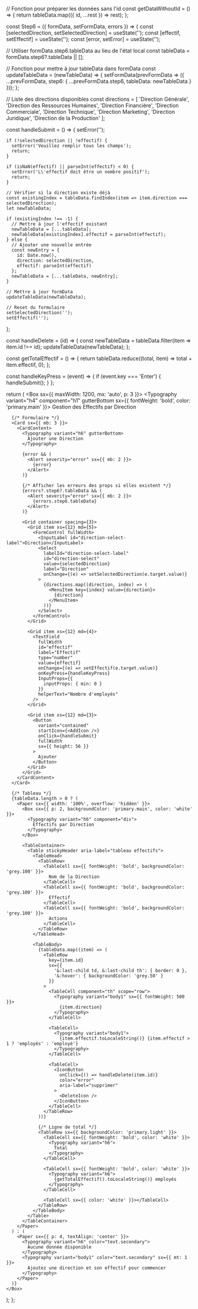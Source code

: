 
  // Fonction pour préparer les données sans l'id
  const getDataWithoutId = () => {
    return tableData.map(({ id, ...rest }) => rest);
  };



const Step6 = ({ formData, setFormData, errors }) => {
  const [selectedDirection, setSelectedDirection] = useState('');
  const [effectif, setEffectif] = useState('');
  const [error, setError] = useState('');

  // Utiliser formData.step6.tableData au lieu de l'état local
  const tableData = formData.step6?.tableData || [];

  // Fonction pour mettre à jour tableData dans formData
  const updateTableData = (newTableData) => {
    setFormData(prevFormData => ({
      ...prevFormData,
      step6: {
        ...prevFormData.step6,
        tableData: newTableData
      }
    }));
  };

  // Liste des directions disponibles
  const directions = [
    'Direction Générale',
    'Direction des Ressources Humaines',
    'Direction Financière',
    'Direction Commerciale',
    'Direction Technique',
    'Direction Marketing',
    'Direction Juridique',
    'Direction de la Production'
  ];

  const handleSubmit = () => {
    setError('');
    
    if (!selectedDirection || !effectif) {
      setError('Veuillez remplir tous les champs');
      return;
    }

    if (isNaN(effectif) || parseInt(effectif) < 0) {
      setError('L\'effectif doit être un nombre positif');
      return;
    }

    // Vérifier si la direction existe déjà
    const existingIndex = tableData.findIndex(item => item.direction === selectedDirection);
    let newTableData;

    if (existingIndex !== -1) {
      // Mettre à jour l'effectif existant
      newTableData = [...tableData];
      newTableData[existingIndex].effectif = parseInt(effectif);
    } else {
      // Ajouter une nouvelle entrée
      const newEntry = {
        id: Date.now(),
        direction: selectedDirection,
        effectif: parseInt(effectif)
      };
      newTableData = [...tableData, newEntry];
    }

    // Mettre à jour formData
    updateTableData(newTableData);

    // Reset du formulaire
    setSelectedDirection('');
    setEffectif('');
  };

  const handleDelete = (id) => {
    const newTableData = tableData.filter(item => item.id !== id);
    updateTableData(newTableData);
  };

  const getTotalEffectif = () => {
    return tableData.reduce((total, item) => total + item.effectif, 0);
  };

  const handleKeyPress = (event) => {
    if (event.key === 'Enter') {
      handleSubmit();
    }
  };

  return (
    <Box sx={{ maxWidth: 1200, mx: 'auto', p: 3 }}>
      <Typography variant="h4" component="h1" gutterBottom sx={{ fontWeight: 'bold', color: 'primary.main' }}>
        Gestion des Effectifs par Direction
      </Typography>

      {/* Formulaire */}
      <Card sx={{ mb: 3 }}>
        <CardContent>
          <Typography variant="h6" gutterBottom>
            Ajouter une Direction
          </Typography>
          
          {error && (
            <Alert severity="error" sx={{ mb: 2 }}>
              {error}
            </Alert>
          )}
          
          {/* Afficher les erreurs des props si elles existent */}
          {errors?.step6?.tableData && (
            <Alert severity="error" sx={{ mb: 2 }}>
              {errors.step6.tableData}
            </Alert>
          )}

          <Grid container spacing={3}>
            <Grid item xs={12} md={5}>
              <FormControl fullWidth>
                <InputLabel id="direction-select-label">Direction</InputLabel>
                <Select
                  labelId="direction-select-label"
                  id="direction-select"
                  value={selectedDirection}
                  label="Direction"
                  onChange={(e) => setSelectedDirection(e.target.value)}
                >
                  {directions.map((direction, index) => (
                    <MenuItem key={index} value={direction}>
                      {direction}
                    </MenuItem>
                  ))}
                </Select>
              </FormControl>
            </Grid>
            
            <Grid item xs={12} md={4}>
              <TextField
                fullWidth
                id="effectif"
                label="Effectif"
                type="number"
                value={effectif}
                onChange={(e) => setEffectif(e.target.value)}
                onKeyPress={handleKeyPress}
                InputProps={{
                  inputProps: { min: 0 }
                }}
                helperText="Nombre d'employés"
              />
            </Grid>
            
            <Grid item xs={12} md={3}>
              <Button
                variant="contained"
                startIcon={<AddIcon />}
                onClick={handleSubmit}
                fullWidth
                sx={{ height: 56 }}
              >
                Ajouter
              </Button>
            </Grid>
          </Grid>
        </CardContent>
      </Card>

      {/* Tableau */}
      {tableData.length > 0 ? (
        <Paper sx={{ width: '100%', overflow: 'hidden' }}>
          <Box sx={{ p: 2, backgroundColor: 'primary.main', color: 'white' }}>
            <Typography variant="h6" component="div">
              Effectifs par Direction
            </Typography>
          </Box>
          
          <TableContainer>
            <Table stickyHeader aria-label="tableau effectifs">
              <TableHead>
                <TableRow>
                  <TableCell sx={{ fontWeight: 'bold', backgroundColor: 'grey.100' }}>
                    Nom de la Direction
                  </TableCell>
                  <TableCell sx={{ fontWeight: 'bold', backgroundColor: 'grey.100' }}>
                    Effectif
                  </TableCell>
                  <TableCell sx={{ fontWeight: 'bold', backgroundColor: 'grey.100' }}>
                    Actions
                  </TableCell>
                </TableRow>
              </TableHead>
              
              <TableBody>
                {tableData.map((item) => (
                  <TableRow
                    key={item.id}
                    sx={{
                      '&:last-child td, &:last-child th': { border: 0 },
                      '&:hover': { backgroundColor: 'grey.50' }
                    }}
                  >
                    <TableCell component="th" scope="row">
                      <Typography variant="body1" sx={{ fontWeight: 500 }}>
                        {item.direction}
                      </Typography>
                    </TableCell>
                    
                    <TableCell>
                      <Typography variant="body1">
                        {item.effectif.toLocaleString()} {item.effectif > 1 ? 'employés' : 'employé'}
                      </Typography>
                    </TableCell>
                    
                    <TableCell>
                      <IconButton
                        onClick={() => handleDelete(item.id)}
                        color="error"
                        aria-label="supprimer"
                      >
                        <DeleteIcon />
                      </IconButton>
                    </TableCell>
                  </TableRow>
                ))}
                
                {/* Ligne de total */}
                <TableRow sx={{ backgroundColor: 'primary.light' }}>
                  <TableCell sx={{ fontWeight: 'bold', color: 'white' }}>
                    <Typography variant="h6">
                      Total
                    </Typography>
                  </TableCell>
                  
                  <TableCell sx={{ fontWeight: 'bold', color: 'white' }}>
                    <Typography variant="h6">
                      {getTotalEffectif().toLocaleString()} employés
                    </Typography>
                  </TableCell>
                  
                  <TableCell sx={{ color: 'white' }}></TableCell>
                </TableRow>
              </TableBody>
            </Table>
          </TableContainer>
        </Paper>
      ) : (
        <Paper sx={{ p: 4, textAlign: 'center' }}>
          <Typography variant="h6" color="text.secondary">
            Aucune donnée disponible
          </Typography>
          <Typography variant="body1" color="text.secondary" sx={{ mt: 1 }}>
            Ajoutez une direction et son effectif pour commencer
          </Typography>
        </Paper>
      )}
    </Box>
  );
};
